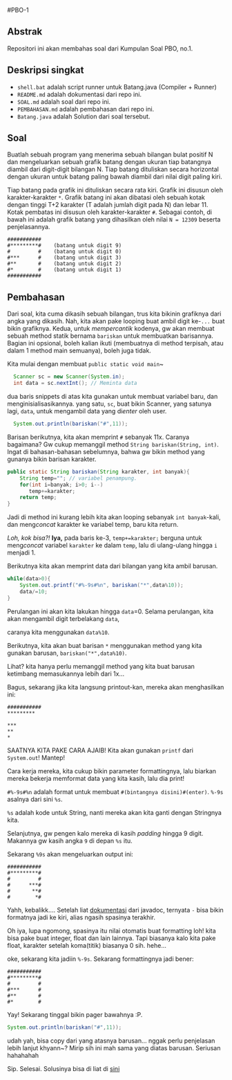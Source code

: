 #PBO-1
## Abstrak
Repositori ini akan membahas soal dari Kumpulan Soal PBO, no.1.

## Deskripsi singkat
- `shell.bat` adalah script runner untuk Batang.java (Compiler + Runner)
- `README.md` adalah dokumentasi dari repo ini.
- `SOAL.md` adalah soal dari repo ini.
- `PEMBAHASAN.md` adalah pembahasan dari repo ini.
- `Batang.java` adalah Solution dari soal tersebut.

## Soal
Buatlah sebuah program yang menerima sebuah bilangan bulat positif N
dan mengeluarkan sebuah grafik batang dengan ukuran tiap batangnya diambil dari digit-digit bilangan N. Tiap batang dituliskan secara horizontal dengan ukuran untuk batang paling bawah diambil dari nilai digit paling kiri.

Tiap batang pada grafik ini dituliskan secara rata kiri. Grafik ini disusun oleh karakter-karakter `*`. Grafik batang ini akan dibatasi oleh sebuah kotak dengan tinggi T+2 karakter (T adalah jumlah digit pada N) dan lebar 11. Kotak pembatas ini disusun oleh karakter-karakter `#`. Sebagai contoh, di bawah ini adalah grafik batang yang dihasilkan oleh nilai `N = 12309` beserta penjelasannya.

```
###########
#*********#    (batang untuk digit 9)
#         #    (batang untuk digit 0)
#***      #    (batang untuk digit 3)
#**       #    (batang untuk digit 2)
#*        #    (batang untuk digit 1)
###########
```

## Pembahasan
Dari soal, kita cuma dikasih sebuah bilangan, trus kita bikinin grafiknya dari angka yang dikasih. Nah, kita akan pake looping buat ambil digit ke-`...` buat bikin grafiknya.
Kedua, untuk *mempercantik* kodenya, gw akan membuat sebuah method statik bernama `bariskan` untuk membuatkan barisannya. Bagian ini opsional, boleh kalian ikuti (membuatnya di method terpisah, atau dalam 1 method main semuanya), boleh juga tidak.

Kita mulai dengan membuat `public static void main`~

```java
  Scanner sc = new Scanner(System.in);
  int data = sc.nextInt(); // Meminta data
```
dua baris snippets di atas kita gunakan untuk membuat variabel baru, dan menginisialisasikannya.
yang satu, `sc`, buat bikin Scanner, yang satunya lagi, `data`, untuk mengambil data yang di*enter* oleh user.

```java
  System.out.println(bariskan("#",11));
```
Barisan berikutnya, kita akan memprint `#` sebanyak 11x. Caranya bagaimana? Gw cukup memanggil method `String bariskan(String, int)`. Ingat di bahasan-bahasan sebelumnya, bahwa gw bikin method yang gunanya bikin barisan karakter.

```java
public static String bariskan(String karakter, int banyak){
    String temp=""; // variabel penampung.
    for(int i=banyak; i>0; i--)
       temp+=karakter;
    return temp;
}
```
Jadi di method ini kurang lebih kita akan looping sebanyak `int banyak`-kali, dan meng*concat* karakter ke variabel temp, baru kita return.

*Loh, kok bisa?!* **Iya,** pada baris ke-3, `temp+=karakter;` berguna untuk meng*concat* variabel `karakter` ke dalam `temp`, lalu di ulang-ulang hingga `i` menjadi 1.


Berikutnya kita akan memprint data dari bilangan yang kita ambil barusan.

```java
while(data>0){
    System.out.printf("#%-9s#%n", bariskan("*",data%10));
    data/=10;
}
```
Perulangan ini akan kita lakukan hingga `data`=0. Selama perulangan, kita akan mengambil digit terbelakang `data`,

caranya kita menggunakan `data%10`.

Berikutnya, kita akan buat barisan `*` menggunakan method yang kita gunakan barusan, `bariskan("*",data%10)`.

Lihat? kita hanya perlu memanggil method yang kita buat barusan ketimbang memasukannya lebih dari 1x...

Bagus, sekarang jika kita langsung printout-kan, mereka akan menghasilkan ini:

```plain
###########
*********

***
**
*
```
SAATNYA KITA PAKE CARA AJAIB! Kita akan gunakan `printf` dari `System.out`! Mantep!

Cara kerja mereka, kita cukup bikin parameter formattingnya, lalu biarkan mereka bekerja memformat data yang kita kasih, lalu dia print!

`#%-9s#%n` adalah format untuk membuat `#(bintangnya disini)#(enter)`. `%-9s` asalnya dari sini `%s`.

`%s` adalah kode untuk String, nanti mereka akan kita ganti dengan Stringnya kita.

Selanjutnya, gw pengen kalo mereka di kasih *padding* hingga 9 digit. Makannya gw kasih angka `9` di depan `%s` itu.

Sekarang `%9s` akan mengeluarkan output ini:

```
###########
#*********#
#         #
#      ***#
#       **#
#        *#
```
Yahh, kebalikk.... Setelah liat [dokumentasi](https://docs.oracle.com/javase/tutorial/java/data/numberformat.html) dari javadoc, ternyata `-` bisa bikin formatnya jadi ke kiri, alias ngasih spasinya terakhir.

Oh iya, lupa ngomong, spasinya itu nilai otomatis buat formatting loh! kita bisa pake buat integer, float dan lain lainnya. Tapi biasanya kalo kita pake float, karakter setelah koma(titik) biasanya 0 sih. hehe...

oke, sekarang kita jadiin `%-9s`. Sekarang formattingnya jadi bener:

```
###########
#*********#
#         #
#***      #
#**       #
#*        #
```

Yay! Sekarang tinggal bikin pager bawahnya :P.

```java
System.out.println(bariskan("#",11));
```

udah yah, bisa copy dari yang atasnya barusan... nggak perlu penjelasan lebih lanjut khyann~? Mirip sih ini mah sama yang diatas barusan. Seriusan hahahahah

Sip. Selesai.
Solusinya bisa di liat di [sini](Batang.java)
